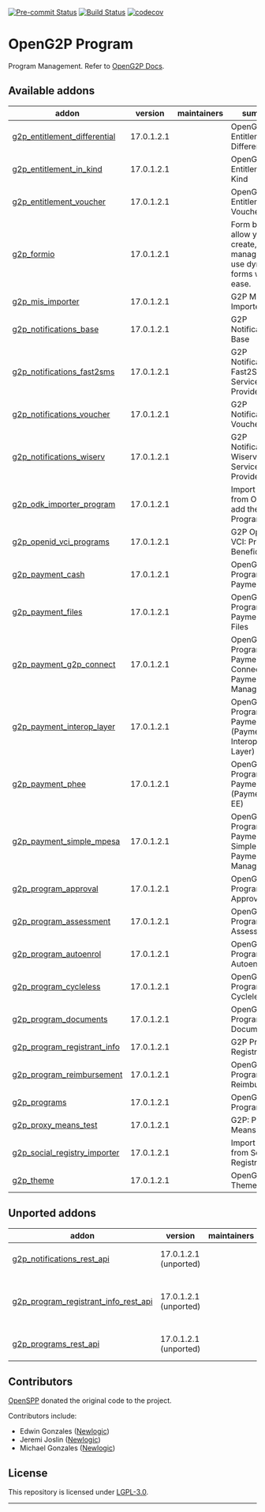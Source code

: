 
<!-- /!\ Non OCA Context : Set here the badge of your runbot / runboat instance. -->
[![Pre-commit Status](https://github.com/openg2p/openg2p-program/actions/workflows/pre-commit.yml/badge.svg?branch=17.0-develop)](https://github.com/openg2p/openg2p-program/actions/workflows/pre-commit.yml?query=branch%3A17.0-develop)
[![Build Status](https://github.com/openg2p/openg2p-program/actions/workflows/test.yml/badge.svg?branch=17.0-develop)](https://github.com/openg2p/openg2p-program/actions/workflows/test.yml?query=branch%3A17.0-develop)
[![codecov](https://codecov.io/gh/openg2p/openg2p-program/branch/17.0-develop/graph/badge.svg)](https://codecov.io/gh/openg2p/openg2p-program)
<!-- /!\ Non OCA Context : Set here the badge of your translation instance. -->

<!-- /!\ do not modify above this line -->

# OpenG2P Program

Program Management. Refer to [OpenG2P Docs](https://docs.openg2p.org).

<!-- /!\ do not modify below this line -->

<!-- prettier-ignore-start -->

[//]: # (addons)

Available addons
----------------
addon | version | maintainers | summary
--- | --- | --- | ---
[g2p_entitlement_differential](g2p_entitlement_differential/) | 17.0.1.2.1 |  | OpenG2P Entitlement: Differential
[g2p_entitlement_in_kind](g2p_entitlement_in_kind/) | 17.0.1.2.1 |  | OpenG2P Entitlement: In-Kind
[g2p_entitlement_voucher](g2p_entitlement_voucher/) | 17.0.1.2.1 |  | OpenG2P Entitlement: Voucher
[g2p_formio](g2p_formio/) | 17.0.1.2.1 |  | Form builders allow you to create, manage, and use dynamic forms with ease.
[g2p_mis_importer](g2p_mis_importer/) | 17.0.1.2.1 |  | G2P MIS Importer
[g2p_notifications_base](g2p_notifications_base/) | 17.0.1.2.1 |  | G2P Notifications: Base
[g2p_notifications_fast2sms](g2p_notifications_fast2sms/) | 17.0.1.2.1 |  | G2P Notifications: Fast2SMS Service Provider
[g2p_notifications_voucher](g2p_notifications_voucher/) | 17.0.1.2.1 |  | G2P Notifications: Voucher
[g2p_notifications_wiserv](g2p_notifications_wiserv/) | 17.0.1.2.1 |  | G2P Notifications: Wiserv SMS Service Provider
[g2p_odk_importer_program](g2p_odk_importer_program/) | 17.0.1.2.1 |  | Import records from ODK and add then into Program
[g2p_openid_vci_programs](g2p_openid_vci_programs/) | 17.0.1.2.1 |  | G2P OpenID VCI: Program Beneficiaries
[g2p_payment_cash](g2p_payment_cash/) | 17.0.1.2.1 |  | OpenG2P Program Payment: Cash
[g2p_payment_files](g2p_payment_files/) | 17.0.1.2.1 |  | OpenG2P Program Payments: In Files
[g2p_payment_g2p_connect](g2p_payment_g2p_connect/) | 17.0.1.2.1 |  | OpenG2P Program Payment: G2P Connect Payment Manager
[g2p_payment_interop_layer](g2p_payment_interop_layer/) | 17.0.1.2.1 |  | OpenG2P Program Payment (Payment Interoperability Layer)
[g2p_payment_phee](g2p_payment_phee/) | 17.0.1.2.1 |  | OpenG2P Program Payment (Payment Hub EE)
[g2p_payment_simple_mpesa](g2p_payment_simple_mpesa/) | 17.0.1.2.1 |  | OpenG2P Program Payment: Simple Mpesa Payment Manager
[g2p_program_approval](g2p_program_approval/) | 17.0.1.2.1 |  | OpenG2P Program: Approval
[g2p_program_assessment](g2p_program_assessment/) | 17.0.1.2.1 |  | OpenG2P Program: Assessment
[g2p_program_autoenrol](g2p_program_autoenrol/) | 17.0.1.2.1 |  | OpenG2P Programs: Autoenrol
[g2p_program_cycleless](g2p_program_cycleless/) | 17.0.1.2.1 |  | OpenG2P Programs: Cycleless
[g2p_program_documents](g2p_program_documents/) | 17.0.1.2.1 |  | OpenG2P Program: Documents
[g2p_program_registrant_info](g2p_program_registrant_info/) | 17.0.1.2.1 |  | G2P Program: Registrant Info
[g2p_program_reimbursement](g2p_program_reimbursement/) | 17.0.1.2.1 |  | OpenG2P Programs: Reimbursement
[g2p_programs](g2p_programs/) | 17.0.1.2.1 |  | OpenG2P Programs
[g2p_proxy_means_test](g2p_proxy_means_test/) | 17.0.1.2.1 |  | G2P: Proxy Means Test
[g2p_social_registry_importer](g2p_social_registry_importer/) | 17.0.1.2.1 |  | Import records from Social Registry
[g2p_theme](g2p_theme/) | 17.0.1.2.1 |  | OpenG2P Theme


Unported addons
---------------
addon | version | maintainers | summary
--- | --- | --- | ---
[g2p_notifications_rest_api](g2p_notifications_rest_api/) | 17.0.1.2.1 (unported) |  | G2P Notifications: REST API
[g2p_program_registrant_info_rest_api](g2p_program_registrant_info_rest_api/) | 17.0.1.2.1 (unported) |  | G2P Program : Program Registrant Info Rest API
[g2p_programs_rest_api](g2p_programs_rest_api/) | 17.0.1.2.1 (unported) |  | G2P Programs: REST API

[//]: # (end addons)

<!-- prettier-ignore-end -->

## Contributors

[OpenSPP](https://openspp.org) donated the original code to the project.

Contributors include:

* Edwin Gonzales ([Newlogic](https://newlogic.com))
* Jeremi Joslin ([Newlogic](https://newlogic.com))
* Michael Gonzales ([Newlogic](https://newlogic.com))

## License

This repository is licensed under [LGPL-3.0](LICENSE).

----
<!-- /!\ Non OCA Context : Set here the full description of your organization. -->
